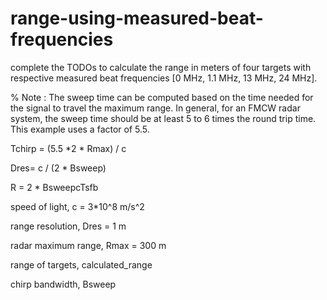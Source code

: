 # range-using-measured-beat-frequencies
complete the TODOs to calculate the range in meters of four targets with respective measured beat frequencies [0 MHz, 1.1 MHz, 13 MHz, 24 MHz].


% Note : The sweep time can be computed based on the time needed for the signal to travel the maximum range. In general, for an FMCW radar system, the sweep time should be at least 5 to 6 times the round trip time. This example uses a factor of 5.5.

Tchirp = (5.5 *2 * Rmax) / c

Dres​= c / (2 * Bsweep)

R = 2 * Bsweep​cTs​fb​​

speed of light, c = 3*10^8 m/s^2

range resolution, Dres = 1 m

radar maximum range, Rmax = 300 m

range of targets, calculated_range

chirp bandwidth, Bsweep
